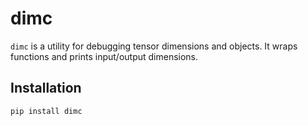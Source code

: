 # dimc
`dimc` is a utility for debugging tensor dimensions and objects.
It wraps functions and prints input/output dimensions.

## Installation
```bash
pip install dimc
```